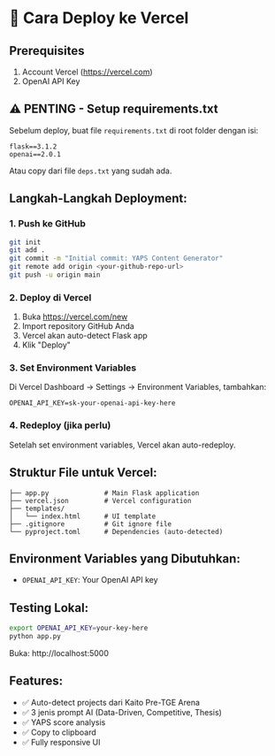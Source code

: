 # 🚀 Cara Deploy ke Vercel

## Prerequisites
1. Account Vercel (https://vercel.com)
2. OpenAI API Key

## ⚠️ PENTING - Setup requirements.txt

Sebelum deploy, buat file `requirements.txt` di root folder dengan isi:
```
flask==3.1.2
openai==2.0.1
```

Atau copy dari file `deps.txt` yang sudah ada.

## Langkah-Langkah Deployment:

### 1. Push ke GitHub
```bash
git init
git add .
git commit -m "Initial commit: YAPS Content Generator"
git remote add origin <your-github-repo-url>
git push -u origin main
```

### 2. Deploy di Vercel
1. Buka https://vercel.com/new
2. Import repository GitHub Anda
3. Vercel akan auto-detect Flask app
4. Klik "Deploy"

### 3. Set Environment Variables
Di Vercel Dashboard → Settings → Environment Variables, tambahkan:

```
OPENAI_API_KEY=sk-your-openai-api-key-here
```

### 4. Redeploy (jika perlu)
Setelah set environment variables, Vercel akan auto-redeploy.

## Struktur File untuk Vercel:
```
├── app.py              # Main Flask application
├── vercel.json         # Vercel configuration
├── templates/
│   └── index.html      # UI template
├── .gitignore          # Git ignore file
└── pyproject.toml      # Dependencies (auto-detected)
```

## Environment Variables yang Dibutuhkan:
- `OPENAI_API_KEY`: Your OpenAI API key

## Testing Lokal:
```bash
export OPENAI_API_KEY=your-key-here
python app.py
```

Buka: http://localhost:5000

## Features:
- ✅ Auto-detect projects dari Kaito Pre-TGE Arena
- ✅ 3 jenis prompt AI (Data-Driven, Competitive, Thesis)
- ✅ YAPS score analysis
- ✅ Copy to clipboard
- ✅ Fully responsive UI
